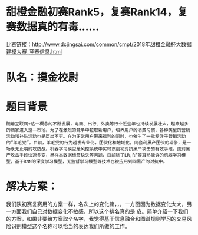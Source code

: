 # 甜橙金融初赛Rank5，复赛Rank14，复赛数据真的有毒......  
比赛链接：http://www.dcjingsai.com/common/cmpt/2018年甜橙金融杯大数据建模大赛_竞赛信息.html  
# 队名：摸金校尉
# 题目背景  
    随着互联网+这一概念的不断发展，电商、出行、外卖等行业近些年也持续发展壮大，越来越多的商家进入这一市场。为了在激烈的竞争中拉取新用户，培养用户的消费习惯，各种类型的营销活动和补贴活动也是层出不穷。在为正常用户带来福利的同时，也催生了一批专注于营销活动的“羊毛党”。目前，羊毛党的行为越发专业化，团伙化和地域化，同套利黑产团伙的斗争，是一场永无止境的攻防战。机器学习模型是风控系统中实时识别和对抗黑产攻击的有效手段。面对黑产攻击手段快速多变，黑样本数据标签缺失等问题，目前除了LR,RF等耳熟能详的机器学习模型，基于RNN的深度学习模型，无监督学习模型等技术也被应用到同黑产的对抗中。
# 解决方案：  
我们队初赛复赛用的方案一样，名次上的变化嘛，，，一方面因为数据变化太大，另一方面我们自己对数据变化不敏感，所以这个排名真的是 皮。简单介绍一下我们的方案，如果非要给方案取个名字，我觉得基于信息融合和图谱规则学习的交易风险识别模型这个名称可以恰当的表达我们所做的工作。  


